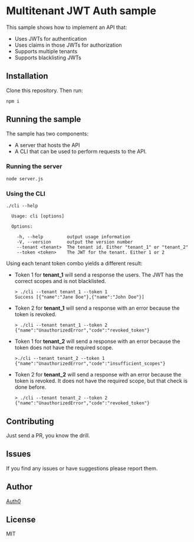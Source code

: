 # Multitenant JWT Auth sample
This sample shows how to implement an API that:

* Uses JWTs for authentication
* Uses claims in those JWTs for authorization
* Supports multiple tenants
* Supports blacklisting JWTs

## Installation
Clone this repository. Then run:
```
npm i
```

## Running the sample
The sample has two components:
* A server that hosts the API
* A CLI that can be used to perform requests to the API.

### Running the server
```
node server.js
```

### Using the CLI
```
./cli --help

  Usage: cli [options]

  Options:

    -h, --help         output usage information
    -V, --version      output the version number
    --tenant <tenant>  The tenant id. Either "tenant_1" or "tenant_2"
    --token <token>    The JWT for the tenant. Either 1 or 2
```

Using each tenant token combo yields a different result:
* Token 1 for **tenant_1** will send a response the users. The JWT has the correct scopes and is not blacklisted.
  ```
  > ./cli --tenant tenant_1 --token 1
  Success [{"name":"Jane Doe"},{"name":"John Doe"}]
  ```

* Token 2 for **tenant_1** will send a response with an error because the token is revoked.
  ```
  > ./cli --tenant tenant_1 --token 2
  {"name":"UnauthorizedError","code":"revoked_token"}
  ```
  
* Token 1 for **tenant_2** will send a response with an error because the token does not have the required scope.
  ```
  >./cli --tenant tenant_2 --token 1
  {"name":"UnauthorizedError","code":"insufficient_scopes"}
  ```
  
* Token 2 for **tenant_2** will send a response with an error because the token is revoked. It does not have the required scope, but that check is done before.
  ```
  > ./cli --tenant tenant_2 --token 2
  {"name":"UnauthorizedError","code":"revoked_token"}
  ```

## Contributing
Just send a PR, you know the drill.

## Issues
If you find any issues or have suggestions please report them.

## Author
[Auth0](https://auth0.com/)

## License
MIT